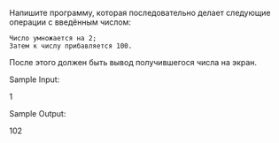 Напишите программу, которая последовательно делает следующие операции с введённым числом:

    Число умножается на 2;
    Затем к числу прибавляется 100.


После этого должен быть вывод получившегося числа на экран.

Sample Input:

1

Sample Output:

102

